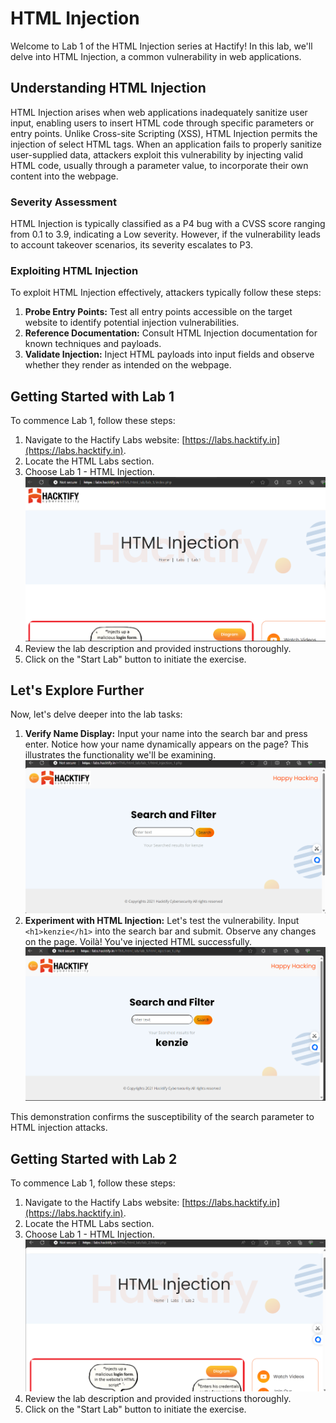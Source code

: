 # HTML Injection

Welcome to Lab 1 of the HTML Injection series at Hactify! In this lab, we'll delve into HTML Injection, a common vulnerability in web applications.

## Understanding HTML Injection
HTML Injection arises when web applications inadequately sanitize user input, enabling users to insert HTML code through specific parameters or entry points. Unlike Cross-site Scripting (XSS), HTML Injection permits the injection of select HTML tags. When an application fails to properly sanitize user-supplied data, attackers exploit this vulnerability by injecting valid HTML code, usually through a parameter value, to incorporate their own content into the webpage.

### Severity Assessment
HTML Injection is typically classified as a P4 bug with a CVSS score ranging from 0.1 to 3.9, indicating a Low severity. However, if the vulnerability leads to account takeover scenarios, its severity escalates to P3.

### Exploiting HTML Injection
To exploit HTML Injection effectively, attackers typically follow these steps:
1. **Probe Entry Points:** Test all entry points accessible on the target website to identify potential injection vulnerabilities.
2. **Reference Documentation:** Consult HTML Injection documentation for known techniques and payloads.
3. **Validate Injection:** Inject HTML payloads into input fields and observe whether they render as intended on the webpage.

## Getting Started with Lab 1
To commence Lab 1, follow these steps:
1. Navigate to the Hactify Labs website: [https://labs.hacktify.in](https://labs.hacktify.in).
2. Locate the HTML Labs section.
3. Choose Lab 1 - HTML Injection.
   ![Lab 1](lab1intro.png)
4. Review the lab description and provided instructions thoroughly.
5. Click on the "Start Lab" button to initiate the exercise.

## Let's Explore Further
Now, let's delve deeper into the lab tasks:
1. **Verify Name Display:** Input your name into the search bar and press enter. Notice how your name dynamically appears on the page? This illustrates the functionality we'll be examining.
   ![Lab 1](searchkenzie.png)
2. **Experiment with HTML Injection:** Let's test the vulnerability. Input `<h1>kenzie</h1>` into the search bar and submit. Observe any changes on the page. Voilà! You've injected HTML successfully.
   ![Lab 1](htmlkenzie.png)

This demonstration confirms the susceptibility of the search parameter to HTML injection attacks.




## Getting Started with Lab 2
To commence Lab 1, follow these steps:
1. Navigate to the Hactify Labs website: [https://labs.hacktify.in](https://labs.hacktify.in).
2. Locate the HTML Labs section.
3. Choose Lab 1 - HTML Injection.
   ![Lab 2](lab2intro.png)
4. Review the lab description and provided instructions thoroughly.
5. Click on the "Start Lab" button to initiate the exercise.
